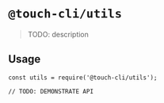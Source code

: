 # `@touch-cli/utils`

> TODO: description

## Usage

```
const utils = require('@touch-cli/utils');

// TODO: DEMONSTRATE API
```
